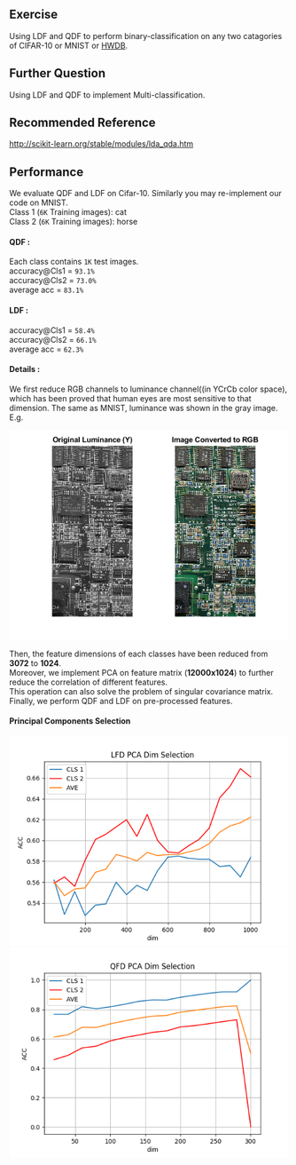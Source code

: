 ## Exercise
Using LDF and QDF to perform binary-classification on any two catagories of CIFAR-10 or MNIST or [HWDB](http://www.nlpr.ia.ac.cn/databases/handwriting/Download.html).
## Further Question
Using LDF and QDF to implement Multi-classification.
## Recommended Reference
http://scikit-learn.org/stable/modules/lda_qda.htm
## Performance
We evaluate QDF and LDF on Cifar-10. Similarly you may re-implement our code on MNIST.  
Class 1 (`6K` Training images): cat<br>
Class 2 (`6K` Training images): horse<br>
#### QDF : <br>
Each class contains `1K` test images.<br> 
accuracy@Cls1 = `93.1%`<br>
accuracy@Cls2 = `73.0%`<br>
average acc = `83.1%`<br>
#### LDF : <br>
accuracy@Cls1 = `58.4%`<br>
accuracy@Cls2 = `66.1%`<br>
average acc = `62.3%`<br>
#### Details : 
We first reduce RGB channels to luminance channel((in YCrCb color space), which has been proved that human eyes are most sensitive to that dimension. The same as MNIST, luminance was shown in the gray image. E.g.

![Ycbcr Y channel demo](https://github.com/HolmesShuan/UCAS-Pattern-Recognition/blob/master/Bayesian%20Decision/ConvertImageFromYCbCrToRGBExample_01%20(1).png)

Then, the feature dimensions of each classes have been reduced from **3072** to **1024**.  
Moreover, we implement PCA on feature matrix (**12000x1024**) to further reduce the correlation of different features.  
This operation can also solve the problem of singular covariance matrix.  
Finally, we perform QDF and LDF on pre-processed features.
#### Principal Components Selection
![LDF{:height="50%" width="50%"}](./figure1.png)
![QDF{:height="50%" width="50%"}](./figure2.png)


